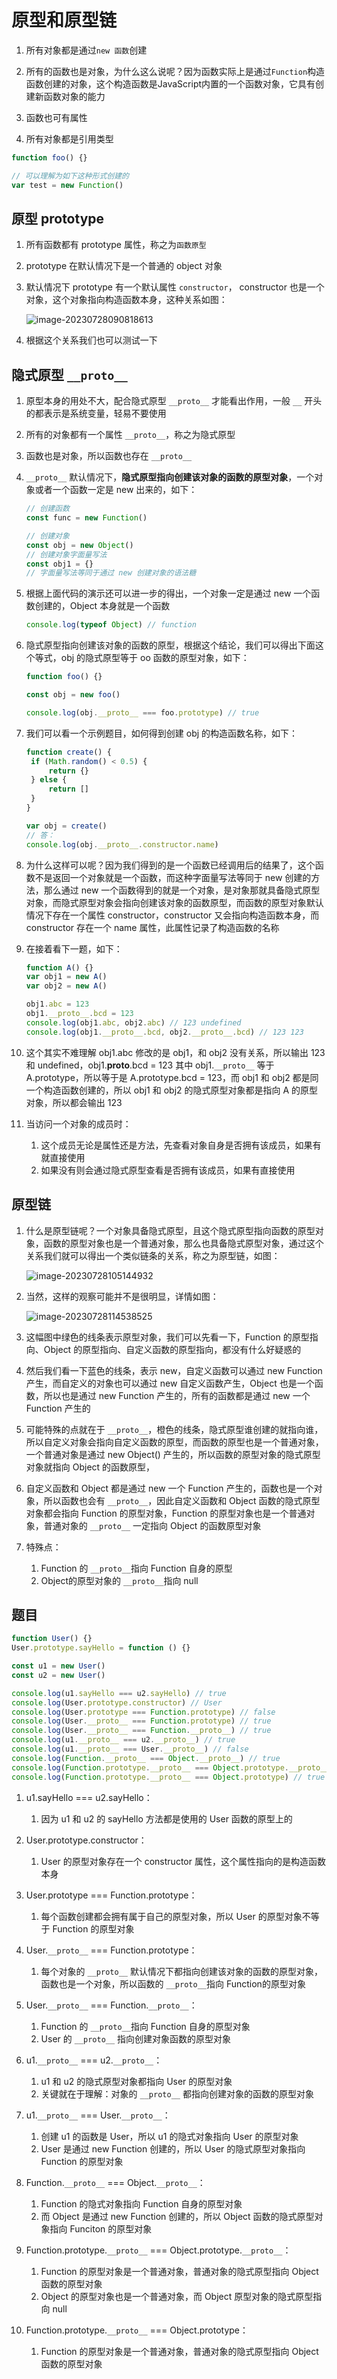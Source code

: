 # 原型和原型链

1. 所有对象都是通过`new 函数`创建

2. 所有的函数也是对象，为什么这么说呢？因为函数实际上是通过`Function`构造函数创建的对象，这个构造函数是JavaScript内置的一个函数对象，它具有创建新函数对象的能力
3. 函数也可有属性
4. 所有对象都是引用类型

```js
function foo() {}

// 可以理解为如下这种形式创建的
var test = new Function()
```

## 原型 prototype

1. 所有函数都有 prototype 属性，称之为`函数原型`

2. prototype 在默认情况下是一个普通的 object 对象

3. 默认情况下 prototype 有一个默认属性 `constructor`， constructor 也是一个对象，这个对象指向构造函数本身，这种关系如图：

   ![image-20230728090818613](原型和原型链.assets/image-20230728090818613.png)

4. 根据这个关系我们也可以测试一下

## 隐式原型 `__proto__`

1. 原型本身的用处不大，配合隐式原型 `__proto__` 才能看出作用，一般 `__` 开头的都表示是系统变量，轻易不要使用

2. 所有的对象都有一个属性 `__proto__`，称之为隐式原型

3. 函数也是对象，所以函数也存在 `__proto__`

4. `__proto__` 默认情况下，**隐式原型指向创建该对象的函数的原型对象**，一个对象或者一个函数一定是 new 出来的，如下：

   ~~~js
   // 创建函数
   const func = new Function()
   
   // 创建对象
   const obj = new Object()
   // 创建对象字面量写法
   const obj1 = {}
   // 字面量写法等同于通过 new 创建对象的语法糖
   ~~~

5. 根据上面代码的演示还可以进一步的得出，一个对象一定是通过 new 一个函数创建的，Object 本身就是一个函数

   ~~~js
   console.log(typeof Object) // function

6. 隐式原型指向创建该对象的函数的原型，根据这个结论，我们可以得出下面这个等式，obj 的隐式原型等于 oo 函数的原型对象，如下：

   ~~~js
   function foo() {}
   
   const obj = new foo()
   
   console.log(obj.__proto__ === foo.prototype) // true
   ~~~

7. 我们可以看一个示例题目，如何得到创建 obj 的构造函数名称，如下：

   ~~~js
   function create() {
   	if (Math.random() < 0.5) {
   		return {}
   	} else {
   		return []
   	}
   }
   
   var obj = create()
   // 答：
   console.log(obj.__proto__.constructor.name)
   ~~~

8. 为什么这样可以呢？因为我们得到的是一个函数已经调用后的结果了，这个函数不是返回一个对象就是一个函数，而这种字面量写法等同于 new 创建的方法，那么通过 new 一个函数得到的就是一个对象，是对象那就具备隐式原型对象，而隐式原型对象会指向创建该对象的函数原型，而函数的原型对象默认情况下存在一个属性 constructor，constructor 又会指向构造函数本身，而 constructor 存在一个 name 属性，此属性记录了构造函数的名称

9. 在接着看下一题，如下：

   ~~~js
   function A() {}
   var obj1 = new A()
   var obj2 = new A()
   
   obj1.abc = 123
   obj1.__proto__.bcd = 123 
   console.log(obj1.abc, obj2.abc) // 123 undefined
   console.log(obj1.__proto__.bcd, obj2.__proto__.bcd) // 123 123
   ~~~

10. 这个其实不难理解 obj1.abc 修改的是 obj1，和 obj2 没有关系，所以输出 123 和 undefined，obj1.__proto__.bcd = 123 其中 obj1.`__proto__` 等于 A.prototype，所以等于是 A.prototype.bcd = 123，而 obj1 和 obj2 都是同一个构造函数创建的，所以 obj1 和 obj2 的隐式原型对象都是指向 A 的原型对象，所以都会输出 123

11. 当访问一个对象的成员时：

    1. 这个成员无论是属性还是方法，先查看对象自身是否拥有该成员，如果有就直接使用
    2. 如果没有则会通过隐式原型查看是否拥有该成员，如果有直接使用

## 原型链

1. 什么是原型链呢？一个对象具备隐式原型，且这个隐式原型指向函数的原型对象，函数的原型对象也是一个普通对象，那么也具备隐式原型对象，通过这个关系我们就可以得出一个类似链条的关系，称之为原型链，如图：

   ![image-20230728105144932](原型和原型链.assets/image-20230728105144932.png)

2. 当然，这样的观察可能并不是很明显，详情如图：

   ![image-20230728114538525](原型和原型链.assets/image-20230728114538525.png)

3. 这幅图中绿色的线条表示原型对象，我们可以先看一下，Function 的原型指向、Object 的原型指向、自定义函数的原型指向，都没有什么好疑惑的

4. 然后我们看一下蓝色的线条，表示 new，自定义函数可以通过 new Function 产生，而自定义的对象也可以通过 new 自定义函数产生，Object 也是一个函数，所以也是通过 new Function 产生的，所有的函数都是通过 new 一个 Function 产生的

5. 可能特殊的点就在于 `__proto__`，橙色的线条，隐式原型谁创建的就指向谁，所以自定义对象会指向自定义函数的原型，而函数的原型也是一个普通对象，一个普通对象是通过 new Object() 产生的，所以函数的原型对象的隐式原型对象就指向 Object 的函数原型，

6. 自定义函数和 Object 都是通过 new 一个 Function 产生的，函数也是一个对象，所以函数也会有 `__proto__`，因此自定义函数和 Object 函数的隐式原型对象都会指向 Function 的原型对象，Function 的原型对象也是一个普通对象，普通对象的 `__proto__` 一定指向 Object 的函数原型对象

7. 特殊点：

   1. Function 的 `__proto__`指向 Function 自身的原型
   2. Object的原型对象的 `__proto__`指向 null

## 题目

~~~js
function User() {}
User.prototype.sayHello = function () {}

const u1 = new User()
const u2 = new User()

console.log(u1.sayHello === u2.sayHello) // true
console.log(User.prototype.constructor) // User
console.log(User.prototype === Function.prototype) // false
console.log(User.__proto__ === Function.prototype) // true
console.log(User.__proto__ === Function.__proto__) // true
console.log(u1.__proto__ === u2.__proto__) // true
console.log(u1.__proto__ === User.__proto__) // false
console.log(Function.__proto__ === Object.__proto__) // true
console.log(Function.prototype.__proto__ === Object.prototype.__proto__) // false
console.log(Function.prototype.__proto__ === Object.prototype) // true
~~~

1. u1.sayHello === u2.sayHello：

   1. 因为 u1 和 u2 的 sayHello 方法都是使用的 User 函数的原型上的

2. User.prototype.constructor：

   1. User 的原型对象存在一个 constructor 属性，这个属性指向的是构造函数本身

3. User.prototype === Function.prototype：

   1. 每个函数创建都会拥有属于自己的原型对象，所以 User 的原型对象不等于 Function 的原型对象

4. User.`__proto__` === Function.prototype：

   1. 每个对象的 `__proto__` 默认情况下都指向创建该对象的函数的原型对象，函数也是一个对象，所以函数的 `__proto__`指向 Function的原型对象

5. User.`__proto__` === Function.`__proto__`：

   1. Function 的 `__proto__`指向 Function 自身的原型对象
   2. User 的 `__proto__` 指向创建对象函数的原型对象

6. u1.`__proto__` === u2.`__proto__`：

   1. u1 和 u2 的隐式原型对象都指向 User 的原型对象
   2. 关键就在于理解：对象的 `__proto__` 都指向创建对象的函数的原型对象

7. u1.`__proto__` === User.`__proto__`：

   1. 创建 u1 的函数是 User，所以 u1 的隐式对象指向 User 的原型对象
   2. User 是通过 new Function 创建的，所以 User 的隐式原型对象指向 Function 的原型对象

8. Function.`__proto__` === Object.`__proto__`：

   1. Function 的隐式对象指向 Function 自身的原型对象
   2. 而 Object 是通过 new Function 创建的，所以 Object 函数的隐式原型对象指向 Funciton 的原型对象

9. Function.prototype.`__proto__` === Object.prototype.`__proto__`：

   1. Function 的原型对象是一个普通对象，普通对象的隐式原型指向 Object 函数的原型对象
   2. Object 的原型对象也是一个普通对象，而 Object 原型对象的隐式原型指向 null

10. Function.prototype.`__proto__` === Object.prototype：

    1. Function 的原型对象是一个普通对象，普通对象的隐式原型指向 Object 函数的原型对象

    

